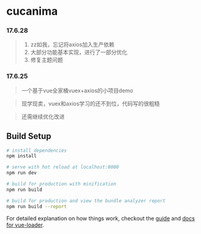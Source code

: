 # cucanima

### 17.6.28

> 1. zz如我，忘记将axios加入生产依赖
> 2. 大部分功能基本实现，进行了一部分优化
> 3. 修复主题问题

### 17.6.25

> 一个基于vue全家桶vuex+axios的小项目demo

> 现学现卖，vuex和axios学习的还不到位，代码写的很粗糙

> 还需继续优化改进

## Build Setup

``` bash
# install dependencies
npm install

# serve with hot reload at localhost:8080
npm run dev

# build for production with minification
npm run build

# build for production and view the bundle analyzer report
npm run build --report
```

For detailed explanation on how things work, checkout the [guide](http://vuejs-templates.github.io/webpack/) and [docs for vue-loader](http://vuejs.github.io/vue-loader).
